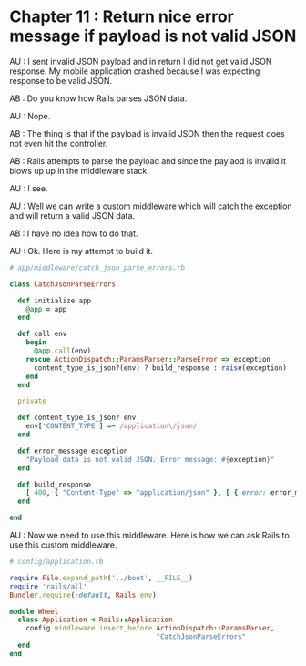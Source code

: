 # Chapter 11 : Return nice error message if payload is not valid JSON

AU : I sent invalid JSON payload and in return I did not get valid JSON response. My mobile application crashed because I was expecting response to be valid JSON.

AB : Do you know how Rails parses JSON data.

AU : Nope.

AB : The thing is that if the payload is invalid JSON then the request does not even hit the controller.

AB : Rails attempts to parse the payload and since the paylaod is invalid it blows up up in the middleware stack.

AU : I see.

AU : Well we can write a custom middleware which will catch the exception and will return a valid JSON data.

AB : I have no idea how to do that.

AU : Ok. Here is my attempt to build it.

``` ruby
# app/middleware/catch_json_parse_errors.rb

class CatchJsonParseErrors

  def initialize app
    @app = app
  end

  def call env
    begin
      @app.call(env)
    rescue ActionDispatch::ParamsParser::ParseError => exception
      content_type_is_json?(env) ? build_response : raise(exception)
    end
  end

  private

  def content_type_is_json? env
    env['CONTENT_TYPE'] =~ /application\/json/
  end

  def error_message exception
    "Payload data is not valid JSON. Error message: #{exception}"
  end

  def build_response
    [ 400, { "Content-Type" => "application/json" }, [ { error: error_message(exception) }.to_json ] ]
  end

end
```

AU : Now we need to use this middleware. Here is how we can ask Rails to use this custom middleware.

``` ruby
# config/application.rb

require File.expand_path('../boot', __FILE__)
require 'rails/all'
Bundler.require(:default, Rails.env)

module Wheel
  class Application < Rails::Application
    config.middleware.insert_before ActionDispatch::ParamsParser, 
                                    "CatchJsonParseErrors"
  end
end

```
